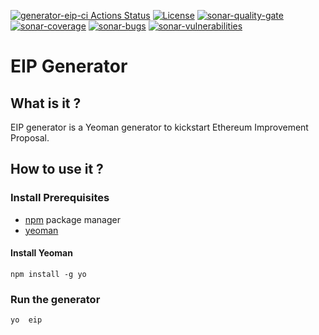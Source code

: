 [![generator-eip-ci Actions Status](https://github.com/abdelhamidbakhta/generator-eip/workflows/generator-eip-ci/badge.svg)](https://github.com/abdelhamidbakhta/generator-eip/actions)
[![License](https://img.shields.io/badge/License-Apache%202.0-blue.svg)](https://github.com/abdelhamidbakhta/tx-api-gw/blob/master/LICENSE)
[![sonar-quality-gate][sonar-quality-gate]][sonar-url] [![sonar-coverage][sonar-coverage]][sonar-url] [![sonar-bugs][sonar-bugs]][sonar-url] [![sonar-vulnerabilities][sonar-vulnerabilities]][sonar-url]

# EIP Generator

## What is it ?
EIP generator is a Yeoman generator to kickstart Ethereum Improvement Proposal.

## How to use it ?

### Install Prerequisites

- [npm](https://www.npmjs.com/) package manager
- [yeoman](https://yeoman.io/)

#### Install Yeoman
```shell script
npm install -g yo
```

### Run the generator

```shell script
yo  eip
```

[sonar-url]: https://sonarcloud.io/dashboard?id=abdelhamidbakhta_generator-eip
[sonar-quality-gate]: https://sonarcloud.io/api/project_badges/measure?project=abdelhamidbakhta_generator-eip&metric=alert_status
[sonar-coverage]: https://sonarcloud.io/api/project_badges/measure?project=abdelhamidbakhta_generator-eip&metric=coverage
[sonar-bugs]: https://sonarcloud.io/api/project_badges/measure?project=abdelhamidbakhta_generator-eip&metric=bugs
[sonar-vulnerabilities]: https://sonarcloud.io/api/project_badges/measure?project=abdelhamidbakhta_generator-eip&metric=vulnerabilities


